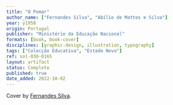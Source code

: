 ```yaml
---
title: "O Pomar"
author_name: ["Fernandes Silva", "Abílio de Mattos e Silva"]
year: y1958
origin: Portugal
publisher: "Ministério da Educação Nacional"
formats: [book, book-cover]
disciplines: [graphic-design, illustration, typography]
tags: ["Colecção Educativa", "Estado Novo"]
ref: sol-030-0165
layout: artifact
status: Complete
published: true
date_added: 2022-10-02
---
```


Cover by <a class="text cat-link author" href="/authors/Fernandes Silva/">Fernandes Silva</a>.
